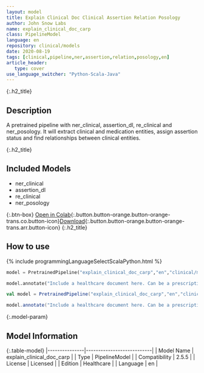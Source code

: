 ```yaml
---
layout: model
title: Explain Clinical Doc Clinical Assertion Relation Posology
author: John Snow Labs
name: explain_clinical_doc_carp
class: PipelineModel
language: en
repository: clinical/models
date: 2020-08-19
tags: [clinical,pipeline,ner,assertion,relation,posology,en]
article_header:
   type: cover
use_language_switcher: "Python-Scala-Java"
---
```


{:.h2_title}
## Description
  
A pretrained pipeline with ner_clinical, assertion_dl, re_clinical and ner_posology. It will extract clinical and medication entities, assign assertion status and find relationships between clinical entities.



{:.h2_title}
## Included Models
- ner_clinical
- assertion_dl
- re_clinical
- ner_posology

{:.btn-box}
[Open in Colab](https://colab.research.google.com/github/JohnSnowLabs/spark-nlp-workshop/blob/master/tutorials/Certification_Trainings/Healthcare/11.Pretrained_Clinical_Pipelines.ipynb){:.button.button-orange.button-orange-trans.co.button-icon}[Download](https://s3.amazonaws.com/auxdata.johnsnowlabs.com/clinical/models/explain_clinical_doc_carp_en_2.5.5_2.4_1597841630062.zip){:.button.button-orange.button-orange-trans.arr.button-icon}
{:.h2_title}
## How to use 
<div class="tabs-box" markdown="1">

{% include programmingLanguageSelectScalaPython.html %}

```python
model = PretrainedPipeline("explain_clinical_doc_carp","en","clinical/models")

model.annotate("Include a healthcare document here. Can be a prescription, medical note, anything...")
```

```scala
val model = PretrainedPipeline("explain_clinical_doc_carp","en","clinical/models")

model.annotate("Include a healthcare document here. Can be a prescription, medical note, anything...")
```
</div>



{:.model-param}
## Model Information

{:.table-model}
|---------------|---------------------------|
| Model Name    | explain_clinical_doc_carp |
| Type          | PipelineModel             |
| Compatibility | 2.5.5                     |
| License       | Licensed                  |
| Edition       | Healthcare                |
| Language      | en                        |

